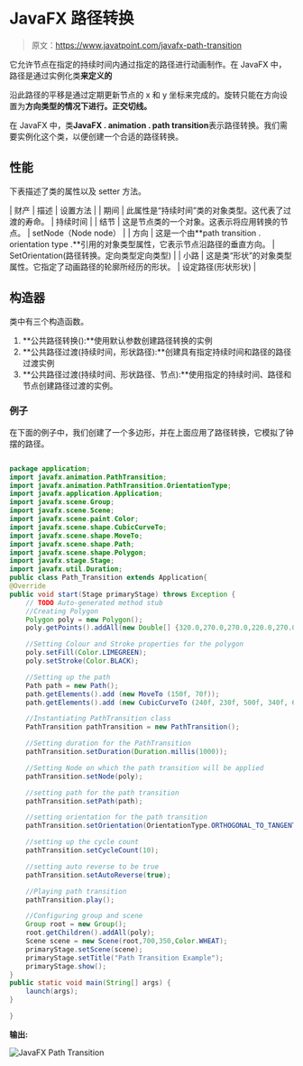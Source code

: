 # JavaFX 路径转换

> 原文：<https://www.javatpoint.com/javafx-path-transition>

它允许节点在指定的持续时间内通过指定的路径进行动画制作。在 JavaFX 中，路径是通过实例化类**来定义的**

沿此路径的平移是通过定期更新节点的 x 和 y 坐标来完成的。旋转只能在方向设置为**方向类型的情况下进行。正交切线。**

在 JavaFX 中，类**JavaFX . animation . path transition**表示路径转换。我们需要实例化这个类，以便创建一个合适的路径转换。

## 性能

下表描述了类的属性以及 setter 方法。

| 财产 | 描述 | 设置方法 |
| 期间 | 此属性是“持续时间”类的对象类型。这代表了过渡的寿命。 | 持续时间 |
| 结节 | 这是节点类的一个对象。这表示将应用转换的节点。 | setNode（Node node） |
| 方向 | 这是一个由**path transition . orientation type .**引用的对象类型属性，它表示节点沿路径的垂直方向。 | SetOrientation(路径转换。定向类型定向类型) |
| 小路 | 这是类“形状”的对象类型属性。它指定了动画路径的轮廓所经历的形状。 | 设定路径(形状形状) |

## 构造器

类中有三个构造函数。

1.  **公共路径转换():**使用默认参数创建路径转换的实例
2.  **公共路径过渡(持续时间，形状路径):**创建具有指定持续时间和路径的路径过渡实例
3.  **公共路径过渡(持续时间、形状路径、节点):**使用指定的持续时间、路径和节点创建路径过渡的实例。

### 例子

在下面的例子中，我们创建了一个多边形，并在上面应用了路径转换，它模拟了钟摆的路径。

```java

package application;
import javafx.animation.PathTransition;
import javafx.animation.PathTransition.OrientationType;
import javafx.application.Application;
import javafx.scene.Group;
import javafx.scene.Scene;
import javafx.scene.paint.Color;
import javafx.scene.shape.CubicCurveTo;
import javafx.scene.shape.MoveTo;
import javafx.scene.shape.Path;
import javafx.scene.shape.Polygon;
import javafx.stage.Stage;
import javafx.util.Duration;
public class Path_Transition extends Application{
@Override
public void start(Stage primaryStage) throws Exception {
	// TODO Auto-generated method stub
	//Creating Polygon 
	Polygon poly = new Polygon(); 
	poly.getPoints().addAll(new Double[] {320.0,270.0,270.0,220.0,270.0,270.0,320.0,120.0,370.0,270.0,370.0,220.0});

	//Setting Colour and Stroke properties for the polygon  
	poly.setFill(Color.LIMEGREEN);
	poly.setStroke(Color.BLACK);

    //Setting up the path 
	Path path = new Path();
    path.getElements().add (new MoveTo (150f, 70f));
    path.getElements().add (new CubicCurveTo (240f, 230f, 500f, 340f, 600, 50f));

    //Instantiating PathTransition class 
    PathTransition pathTransition = new PathTransition();

    //Setting duration for the PathTransition
    pathTransition.setDuration(Duration.millis(1000));

    //Setting Node on which the path transition will be applied 
    pathTransition.setNode(poly);

    //setting path for the path transition 
    pathTransition.setPath(path);

    //setting orientation for the path transition 
    pathTransition.setOrientation(OrientationType.ORTHOGONAL_TO_TANGENT);

    //setting up the cycle count 
    pathTransition.setCycleCount(10);

    //setting auto reverse to be true 
    pathTransition.setAutoReverse(true);

    //Playing path transition 
    pathTransition.play();

    //Configuring group and scene 
    Group root = new Group();
	root.getChildren().addAll(poly);
	Scene scene = new Scene(root,700,350,Color.WHEAT);
	primaryStage.setScene(scene);
	primaryStage.setTitle("Path Transition Example");
	primaryStage.show();
}
public static void main(String[] args) {
	launch(args);
}

}

```

**输出:**

![JavaFX Path Transition](../img/ad4a1fe8b6b35a30eb9e1608780c312f.png)
